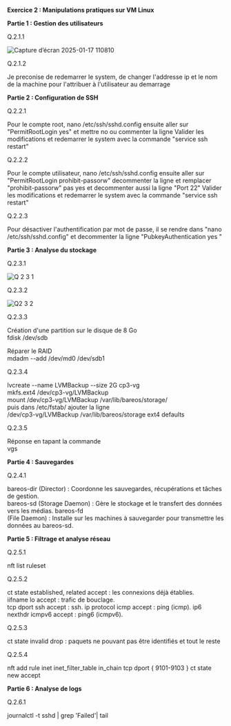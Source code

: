 **Exercice 2 : Manipulations pratiques sur VM Linux**  

**Partie 1 : Gestion des utilisateurs** 

Q.2.1.1  

![Capture d’écran 2025-01-17 110810](https://github.com/user-attachments/assets/62302abb-1dbe-4bdf-b9dc-7d65580ea7b1)  

Q.2.1.2 

Je preconise de redemarrer le system, de changer l'addresse ip  et le nom de la machine pour l'attribuer à l'utilisateur au demarrage  

**Partie 2 : Configuration de SSH**  

Q.2.2.1  

Pour le compte root,
nano /etc/ssh/sshd.config
ensuite aller sur "PermitRootLogin yes" et mettre no ou commenter la ligne
Valider les modifications et redemarrer le system avec la commande "service ssh restart"

Q.2.2.2  

Pour le compte utilisateur,
nano /etc/ssh/sshd.config
ensuite aller sur "PermitRootLogin prohibit-passorw" decommenter la  ligne et remplacer "prohibit-passorw" pas yes et decommenter aussi la ligne "Port 22"
Valider les modifications et redemarrer le system avec la commande "service ssh restart"  

Q.2.2.3   

Pour désactiver l'authentification par mot de passe, il se rendre dans "nano /etc/ssh/sshd.config" et decommenter la ligne "PubkeyAuthentication yes "  

**Partie 3 : Analyse du stockage**  

Q.2.3.1  

![Q 2 3 1](https://github.com/user-attachments/assets/5a701525-546b-4dcc-b025-44791b48f7d3)  

Q.2.3.2  

![Q2 3 2](https://github.com/user-attachments/assets/8c029ae5-cf37-417c-ae68-e5d7ae9d76c7)  

Q.2.3.3  

Création d'une partition sur le disque de 8 Go  
fdisk /dev/sdb  

Réparer le RAID  
mdadm --add /dev/md0 /dev/sdb1  

Q.2.3.4  

lvcreate --name LVMBackup --size 2G cp3-vg  
mkfs.ext4 /dev/cp3-vg/LVMBackup  
mount /dev/cp3-vg/LVMBackup /var/lib/bareos/storage/  
puis dans /etc/fstab/ ajouter la ligne  
/dev/cp3-vg/LVMBackup /var/lib/bareos/storage ext4 defaults  

Q.2.3.5  

Réponse en tapant la commande  
vgs  

**Partie 4 : Sauvegardes**  

Q.2.4.1 

bareos-dir (Director) : Coordonne les sauvegardes, récupérations et tâches de gestion.  
bareos-sd (Storage Daemon) : Gère le stockage et le transfert des données vers les médias. bareos-fd  
 (File Daemon) : Installe sur les machines à sauvegarder pour transmettre les données au bareos-sd.  

 **Partie 5 : Filtrage et analyse réseau**  

 Q.2.5.1  

 nft list ruleset  

 Q.2.5.2  

 ct state established, related accept : les connexions déjà établies.  
 iifname lo accept : trafic de bouclage.  
 tcp dport ssh accept : ssh. ip protocol icmp accept : ping (icmp). ip6 nexthdr icmpv6 accept : ping6 (icmpv6).  

 Q.2.5.3  

 ct state invalid drop : paquets ne pouvant pas être identifiés et tout le reste  

Q.2.5.4  

nft add rule inet inet_filter_table in_chain tcp dport { 9101-9103 } ct state new accept  

**Partie 6 : Analyse de logs**  

Q.2.6.1  

journalctl -t sshd | grep 'Failed'| tail  

 











